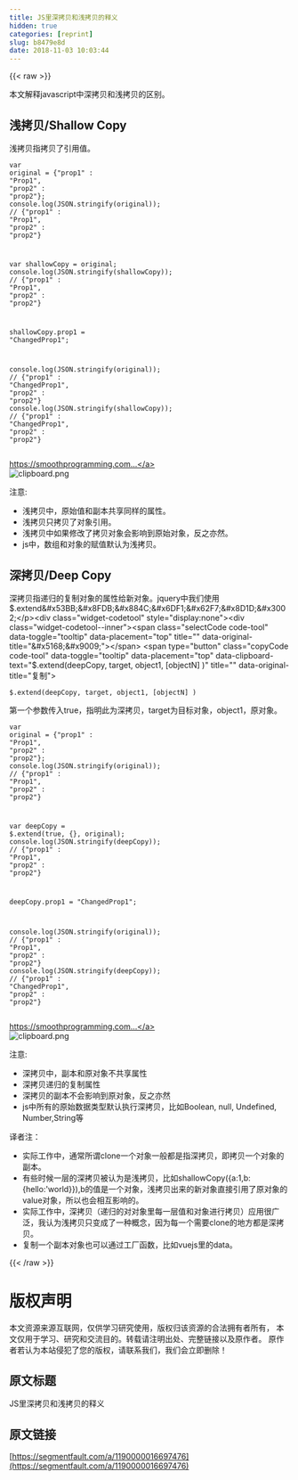 ```yaml
---
title: JS里深拷贝和浅拷贝的释义
hidden: true
categories: [reprint]
slug: b8479e8d
date: 2018-11-03 10:03:44
---
```


{{< raw >}}
<p>&#x672C;&#x6587;&#x89E3;&#x91CA;javascript&#x4E2D;&#x6DF1;&#x62F7;&#x8D1D;&#x548C;&#x6D45;&#x62F7;&#x8D1D;&#x7684;&#x533A;&#x522B;&#x3002;</p><h2 id="articleHeader0">&#x6D45;&#x62F7;&#x8D1D;/Shallow Copy</h2><p>&#x6D45;&#x62F7;&#x8D1D;&#x6307;&#x62F7;&#x8D1D;&#x4E86;&#x5F15;&#x7528;&#x503C;&#x3002;</p><div class="widget-codetool" style="display:none"><div class="widget-codetool--inner"><span class="selectCode code-tool" data-toggle="tooltip" data-placement="top" title="" data-original-title="&#x5168;&#x9009;"></span> <span type="button" class="copyCode code-tool" data-toggle="tooltip" data-placement="top" data-clipboard-text="var original = {&quot;prop1&quot; : &quot;Prop1&quot;, &quot;prop2&quot; : &quot;prop2&quot;};
console.log(JSON.stringify(original));
// {&quot;prop1&quot; : &quot;Prop1&quot;, &quot;prop2&quot; : &quot;prop2&quot;}

var shallowCopy = original;
console.log(JSON.stringify(shallowCopy));
// {&quot;prop1&quot; : &quot;Prop1&quot;, &quot;prop2&quot; : &quot;prop2&quot;}

shallowCopy.prop1 = &quot;ChangedProp1&quot;;

console.log(JSON.stringify(original));
// {&quot;prop1&quot; : &quot;ChangedProp1&quot;, &quot;prop2&quot; : &quot;prop2&quot;}
console.log(JSON.stringify(shallowCopy));
// {&quot;prop1&quot; : &quot;ChangedProp1&quot;, &quot;prop2&quot; : &quot;prop2&quot;}" title="" data-original-title="&#x590D;&#x5236;"></span> <span type="button" class="saveToNote code-tool" data-toggle="tooltip" data-placement="top" title="" data-original-title="&#x653E;&#x8FDB;&#x7B14;&#x8BB0;"></span></div></div><pre class="hljs maxima"><code><span class="hljs-built_in">var</span> original = {<span class="hljs-string">&quot;prop1&quot;</span> : <span class="hljs-string">&quot;Prop1&quot;</span>, <span class="hljs-string">&quot;prop2&quot;</span> : <span class="hljs-string">&quot;prop2&quot;</span>};
console.<span class="hljs-built_in">log</span>(JSON.stringify(original));
// {<span class="hljs-string">&quot;prop1&quot;</span> : <span class="hljs-string">&quot;Prop1&quot;</span>, <span class="hljs-string">&quot;prop2&quot;</span> : <span class="hljs-string">&quot;prop2&quot;</span>}

<span class="hljs-built_in">var</span> shallowCopy = original;
console.<span class="hljs-built_in">log</span>(JSON.stringify(shallowCopy));
// {<span class="hljs-string">&quot;prop1&quot;</span> : <span class="hljs-string">&quot;Prop1&quot;</span>, <span class="hljs-string">&quot;prop2&quot;</span> : <span class="hljs-string">&quot;prop2&quot;</span>}

shallowCopy.prop1 = <span class="hljs-string">&quot;ChangedProp1&quot;</span>;

console.<span class="hljs-built_in">log</span>(JSON.stringify(original));
// {<span class="hljs-string">&quot;prop1&quot;</span> : <span class="hljs-string">&quot;ChangedProp1&quot;</span>, <span class="hljs-string">&quot;prop2&quot;</span> : <span class="hljs-string">&quot;prop2&quot;</span>}
console.<span class="hljs-built_in">log</span>(JSON.stringify(shallowCopy));
// {<span class="hljs-string">&quot;prop1&quot;</span> : <span class="hljs-string">&quot;ChangedProp1&quot;</span>, <span class="hljs-string">&quot;prop2&quot;</span> : <span class="hljs-string">&quot;prop2&quot;</span>}</code></pre><p><a href="https://smoothprogramming.com/wp-content/uploads/ShallowCopy.png" rel="nofollow noreferrer" target="_blank">https://smoothprogramming.com...</a><br><span class="img-wrap"><img data-src="/img/bVbidR4?w=640&amp;h=480" src="https://static.alili.tech/img/bVbidR4?w=640&amp;h=480" alt="clipboard.png" title="clipboard.png" style="cursor:pointer;display:inline"></span></p><p>&#x6CE8;&#x610F;:</p><ul><li>&#x6D45;&#x62F7;&#x8D1D;&#x4E2D;&#xFF0C;&#x539F;&#x59CB;&#x503C;&#x548C;&#x526F;&#x672C;&#x5171;&#x4EAB;&#x540C;&#x6837;&#x7684;&#x5C5E;&#x6027;&#x3002;</li><li>&#x6D45;&#x62F7;&#x8D1D;&#x53EA;&#x62F7;&#x8D1D;&#x4E86;&#x5BF9;&#x8C61;&#x5F15;&#x7528;&#x3002;</li><li>&#x6D45;&#x62F7;&#x8D1D;&#x4E2D;&#x5982;&#x679C;&#x4FEE;&#x6539;&#x4E86;&#x62F7;&#x8D1D;&#x5BF9;&#x8C61;&#x4F1A;&#x5F71;&#x54CD;&#x5230;&#x539F;&#x59CB;&#x5BF9;&#x8C61;&#xFF0C;&#x53CD;&#x4E4B;&#x4EA6;&#x7136;&#x3002;</li><li>js&#x4E2D;&#xFF0C;&#x6570;&#x7EC4;&#x548C;&#x5BF9;&#x8C61;&#x7684;&#x8D4B;&#x503C;&#x9ED8;&#x8BA4;&#x4E3A;&#x6D45;&#x62F7;&#x8D1D;&#x3002;</li></ul><h2 id="articleHeader1">&#x6DF1;&#x62F7;&#x8D1D;/Deep Copy</h2><p>&#x6DF1;&#x62F7;&#x8D1D;&#x6307;&#x9012;&#x5F52;&#x7684;&#x590D;&#x5236;&#x5BF9;&#x8C61;&#x7684;&#x5C5E;&#x6027;&#x7ED9;&#x65B0;&#x5BF9;&#x8C61;&#x3002;jquery&#x4E2D;&#x6211;&#x4EEC;&#x4F7F;&#x7528;$.extend&#x53BB;&#x8FDB;&#x884C;&#x6DF1;&#x62F7;&#x8D1D;&#x3002;</p><div class="widget-codetool" style="display:none"><div class="widget-codetool--inner"><span class="selectCode code-tool" data-toggle="tooltip" data-placement="top" title="" data-original-title="&#x5168;&#x9009;"></span> <span type="button" class="copyCode code-tool" data-toggle="tooltip" data-placement="top" data-clipboard-text="$.extend(deepCopy, target, object1, [objectN] )" title="" data-original-title="&#x590D;&#x5236;"></span> <span type="button" class="saveToNote code-tool" data-toggle="tooltip" data-placement="top" title="" data-original-title="&#x653E;&#x8FDB;&#x7B14;&#x8BB0;"></span></div></div><pre class="hljs accesslog"><code style="word-break:break-word;white-space:initial">$.extend(deepCopy, target, object1, <span class="hljs-string">[objectN]</span> )</code></pre><p>&#x7B2C;&#x4E00;&#x4E2A;&#x53C2;&#x6570;&#x4F20;&#x5165;true&#xFF0C;&#x6307;&#x660E;&#x6B64;&#x4E3A;&#x6DF1;&#x62F7;&#x8D1D;&#xFF0C;target&#x4E3A;&#x76EE;&#x6807;&#x5BF9;&#x8C61;&#xFF0C;object1&#xFF0C;&#x539F;&#x5BF9;&#x8C61;&#x3002;</p><div class="widget-codetool" style="display:none"><div class="widget-codetool--inner"><span class="selectCode code-tool" data-toggle="tooltip" data-placement="top" title="" data-original-title="&#x5168;&#x9009;"></span> <span type="button" class="copyCode code-tool" data-toggle="tooltip" data-placement="top" data-clipboard-text="var original = {&quot;prop1&quot; : &quot;Prop1&quot;, &quot;prop2&quot; : &quot;prop2&quot;};
console.log(JSON.stringify(original));
// {&quot;prop1&quot; : &quot;Prop1&quot;, &quot;prop2&quot; : &quot;prop2&quot;}

var deepCopy = $.extend(true, {}, original);
console.log(JSON.stringify(deepCopy));
// {&quot;prop1&quot; : &quot;Prop1&quot;, &quot;prop2&quot; : &quot;prop2&quot;}

deepCopy.prop1 = &quot;ChangedProp1&quot;;

console.log(JSON.stringify(original));
// {&quot;prop1&quot; : &quot;Prop1&quot;, &quot;prop2&quot; : &quot;prop2&quot;}
console.log(JSON.stringify(deepCopy));
// {&quot;prop1&quot; : &quot;ChangedProp1&quot;, &quot;prop2&quot; : &quot;prop2&quot;}
" title="" data-original-title="&#x590D;&#x5236;"></span> <span type="button" class="saveToNote code-tool" data-toggle="tooltip" data-placement="top" title="" data-original-title="&#x653E;&#x8FDB;&#x7B14;&#x8BB0;"></span></div></div><pre class="hljs maxima"><code><span class="hljs-built_in">var</span> original = {<span class="hljs-string">&quot;prop1&quot;</span> : <span class="hljs-string">&quot;Prop1&quot;</span>, <span class="hljs-string">&quot;prop2&quot;</span> : <span class="hljs-string">&quot;prop2&quot;</span>};
console.<span class="hljs-built_in">log</span>(JSON.stringify(original));
// {<span class="hljs-string">&quot;prop1&quot;</span> : <span class="hljs-string">&quot;Prop1&quot;</span>, <span class="hljs-string">&quot;prop2&quot;</span> : <span class="hljs-string">&quot;prop2&quot;</span>}

<span class="hljs-built_in">var</span> deepCopy = $.extend(<span class="hljs-literal">true</span>, {}, original);
console.<span class="hljs-built_in">log</span>(JSON.stringify(deepCopy));
// {<span class="hljs-string">&quot;prop1&quot;</span> : <span class="hljs-string">&quot;Prop1&quot;</span>, <span class="hljs-string">&quot;prop2&quot;</span> : <span class="hljs-string">&quot;prop2&quot;</span>}

deepCopy.prop1 = <span class="hljs-string">&quot;ChangedProp1&quot;</span>;

console.<span class="hljs-built_in">log</span>(JSON.stringify(original));
// {<span class="hljs-string">&quot;prop1&quot;</span> : <span class="hljs-string">&quot;Prop1&quot;</span>, <span class="hljs-string">&quot;prop2&quot;</span> : <span class="hljs-string">&quot;prop2&quot;</span>}
console.<span class="hljs-built_in">log</span>(JSON.stringify(deepCopy));
// {<span class="hljs-string">&quot;prop1&quot;</span> : <span class="hljs-string">&quot;ChangedProp1&quot;</span>, <span class="hljs-string">&quot;prop2&quot;</span> : <span class="hljs-string">&quot;prop2&quot;</span>}
</code></pre><p><a href="https://smoothprogramming.com/wp-content/uploads/DeepCopy.png" rel="nofollow noreferrer" target="_blank">https://smoothprogramming.com...</a><br><span class="img-wrap"><img data-src="/img/bVbidWf?w=640&amp;h=480" src="https://static.alili.tech/img/bVbidWf?w=640&amp;h=480" alt="clipboard.png" title="clipboard.png" style="cursor:pointer;display:inline"></span></p><p>&#x6CE8;&#x610F;:</p><ul><li>&#x6DF1;&#x62F7;&#x8D1D;&#x4E2D;&#xFF0C;&#x526F;&#x672C;&#x548C;&#x539F;&#x5BF9;&#x8C61;&#x4E0D;&#x5171;&#x4EAB;&#x5C5E;&#x6027;</li><li>&#x6DF1;&#x62F7;&#x8D1D;&#x9012;&#x5F52;&#x7684;&#x590D;&#x5236;&#x5C5E;&#x6027;</li><li>&#x6DF1;&#x62F7;&#x8D1D;&#x7684;&#x526F;&#x672C;&#x4E0D;&#x4F1A;&#x5F71;&#x54CD;&#x5230;&#x539F;&#x5BF9;&#x8C61;&#xFF0C;&#x53CD;&#x4E4B;&#x4EA6;&#x7136;</li><li>js&#x4E2D;&#x6240;&#x6709;&#x7684;&#x539F;&#x59CB;&#x6570;&#x636E;&#x7C7B;&#x578B;&#x9ED8;&#x8BA4;&#x6267;&#x884C;&#x6DF1;&#x62F7;&#x8D1D;&#xFF0C;&#x6BD4;&#x5982;Boolean, null, Undefined, Number,String&#x7B49;</li></ul><p>&#x8BD1;&#x8005;&#x6CE8;&#xFF1A;</p><ul><li>&#x5B9E;&#x9645;&#x5DE5;&#x4F5C;&#x4E2D;&#xFF0C;&#x901A;&#x5E38;&#x6240;&#x8C13;clone&#x4E00;&#x4E2A;&#x5BF9;&#x8C61;&#x4E00;&#x822C;&#x90FD;&#x662F;&#x6307;&#x6DF1;&#x62F7;&#x8D1D;&#xFF0C;&#x5373;&#x62F7;&#x8D1D;&#x4E00;&#x4E2A;&#x5BF9;&#x8C61;&#x7684;&#x526F;&#x672C;&#x3002;</li><li>&#x6709;&#x4E9B;&#x65F6;&#x5019;&#x4E00;&#x5C42;&#x7684;&#x6DF1;&#x62F7;&#x8D1D;&#x88AB;&#x8BA4;&#x4E3A;&#x662F;&#x6D45;&#x62F7;&#x8D1D;&#xFF0C;&#x6BD4;&#x5982;shallowCopy({a:1,b:{hello:&apos;world}}),b&#x7684;&#x503C;&#x662F;&#x4E00;&#x4E2A;&#x5BF9;&#x8C61;&#xFF0C;&#x6D45;&#x62F7;&#x8D1D;&#x51FA;&#x6765;&#x7684;&#x65B0;&#x5BF9;&#x8C61;&#x76F4;&#x63A5;&#x5F15;&#x7528;&#x4E86;&#x539F;&#x5BF9;&#x8C61;&#x7684;value&#x5BF9;&#x8C61;&#xFF0C;&#x6240;&#x4EE5;&#x4E5F;&#x4F1A;&#x76F8;&#x4E92;&#x5F71;&#x54CD;&#x7684;&#x3002;</li><li>&#x5B9E;&#x9645;&#x5DE5;&#x4F5C;&#x4E2D;&#xFF0C;&#x6DF1;&#x62F7;&#x8D1D;&#xFF08;&#x9012;&#x5F52;&#x7684;&#x5BF9;&#x5BF9;&#x8C61;&#x91CC;&#x6BCF;&#x4E00;&#x5C42;&#x503C;&#x548C;&#x5BF9;&#x8C61;&#x8FDB;&#x884C;&#x62F7;&#x8D1D;&#xFF09;&#x5E94;&#x7528;&#x5F88;&#x5E7F;&#x6CDB;&#xFF0C;&#x6211;&#x8BA4;&#x4E3A;&#x6D45;&#x62F7;&#x8D1D;&#x53EA;&#x53D8;&#x6210;&#x4E86;&#x4E00;&#x79CD;&#x6982;&#x5FF5;&#xFF0C;&#x56E0;&#x4E3A;&#x6BCF;&#x4E00;&#x4E2A;&#x9700;&#x8981;clone&#x7684;&#x5730;&#x65B9;&#x90FD;&#x662F;&#x6DF1;&#x62F7;&#x8D1D;&#x3002;</li><li>&#x590D;&#x5236;&#x4E00;&#x4E2A;&#x526F;&#x672C;&#x5BF9;&#x8C61;&#x4E5F;&#x53EF;&#x4EE5;&#x901A;&#x8FC7;&#x5DE5;&#x5382;&#x51FD;&#x6570;&#xFF0C;&#x6BD4;&#x5982;vuejs&#x91CC;&#x7684;data&#x3002;</li></ul>
{{< /raw >}}

# 版权声明
本文资源来源互联网，仅供学习研究使用，版权归该资源的合法拥有者所有，
本文仅用于学习、研究和交流目的。转载请注明出处、完整链接以及原作者。
原作者若认为本站侵犯了您的版权，请联系我们，我们会立即删除！

## 原文标题
JS里深拷贝和浅拷贝的释义

## 原文链接
[https://segmentfault.com/a/1190000016697476](https://segmentfault.com/a/1190000016697476)

